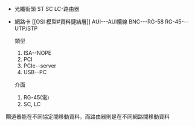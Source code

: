 - 光纖街頭
	ST
	SC
	LC-路由器

- 網路卡
	[[OSI 模型#資料鏈結層]]
	AUI---AUI纜線
	BNC---RG-58
	RG-45---UTP/STP
	
	類型
	1. ISA--NOPE
	2. PCI
	3. PCIe--server
	4. USB--PC
	
	介面
	1. RG-45(電)
	2. SC, LC

閘道器能在不同協定間移動資料，而路由器則是在不同網路間移動資料